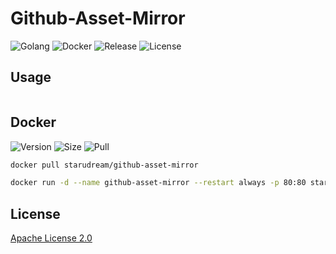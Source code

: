 # Github-Asset-Mirror

![Golang](https://img.shields.io/github/actions/workflow/status/starudream/github-asset-mirror/golang.yml?label=golang&style=for-the-badge)
![Docker](https://img.shields.io/github/actions/workflow/status/starudream/github-asset-mirror/docker.yml?label=docker&style=for-the-badge)
![Release](https://img.shields.io/github/v/release/starudream/github-asset-mirror?include_prereleases&sort=semver&style=for-the-badge)
![License](https://img.shields.io/github/license/starudream/github-asset-mirror?style=for-the-badge)

## Usage

```text

```

## Docker

![Version](https://img.shields.io/docker/v/starudream/github-asset-mirror?sort=semver&style=for-the-badge)
![Size](https://img.shields.io/docker/image-size/starudream/github-asset-mirror?sort=semver&style=for-the-badge)
![Pull](https://img.shields.io/docker/pulls/starudream/github-asset-mirror?style=for-the-badge)

```bash
docker pull starudream/github-asset-mirror
```

```bash
docker run -d --name github-asset-mirror --restart always -p 80:80 starudream/github-asset-mirror
```

## License

[Apache License 2.0](./LICENSE)
